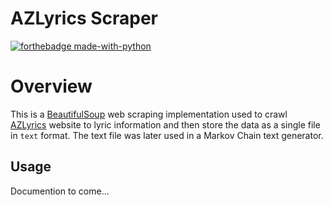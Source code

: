 # AZLyrics Scraper
[![forthebadge made-with-python](http://ForTheBadge.com/images/badges/made-with-python.svg)](https://www.python.org/)

# Overview

This is a [BeautifulSoup](https://www.crummy.com/software/BeautifulSoup/bs4/doc/) web scraping implementation used to crawl [AZLyrics](https://www.azlyrics.com) website to lyric information and then store the data as a single file in `text` format. The text file was later used in a Markov Chain text generator.

## Usage
Documention to come...
